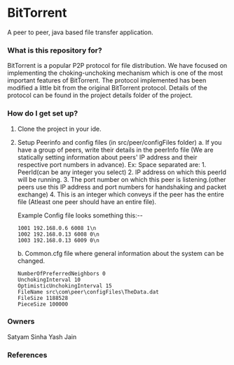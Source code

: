 # BitTorrent #

A peer to peer, java based file transfer application.

### What is this repository for? ###

BitTorrent is a popular P2P protocol for file distribution. We have focused on
implementing the choking-unchoking mechanism which is one of the most important features of BitTorrent. 
The protocol implemented has been modified a little bit from the original BitTorrent protocol.
Details of the protocol can be found in the project details folder of the project.

### How do I get set up? ###
1. Clone the project in your ide.
2. Setup Peerinfo and config files (in src/peer/configFiles folder)
	a. If you have a group of peers, write their details in the peerInfo file (We are statically 	 	   setting information about peers' IP address and their respective port numbers in advance).
	   Ex: Space separated are:
		  1. PeerId(can be any integer you select) 
		  2. IP address on which this peerId will be running.
		  3. The port number on which this peer is listening.(other peers use this IP address and 	         port numbers for handshaking and packet exchange)
		  4. This is an integer which conveys if the peer has the entire file (Atleast one peer 				 			 should have an entire file).
	
	Example Config file looks something this:--
	
	```	 
	1001 192.168.0.6 6008 1\n
	1002 192.168.0.13 6008 0\n
	1003 192.168.0.13 6009 0\n
	```
	
	b. Common.cfg file where general information about the system can be changed.
	
	```
	NumberOfPreferredNeighbors 0
	UnchokingInterval 10
	OptimisticUnchokingInterval 15
	FileName src\com\peer\configFiles\TheData.dat
	FileSize 1188528
	PieceSize 100000
	```  
### Owners ###
Satyam Sinha
Yash Jain

### References ###

